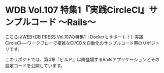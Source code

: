 # WDB Vol.107 特集1『実践CircleCI』サンプルコード 〜Rails〜

こちらは[WEB+DB PRESS Vol.107](https://gihyo.jp/magazine/wdpress/archive/2018/vol107)の特集1［Dockerもサポート！］実践CircleCI──ワークフローで複雑なCI/CDを自動化のサンプルコード用のリポジトリです。

このリポジトでは、第4章『ビルド』以降登場するRailsアプリケーションとその設定コードを公開しています。
